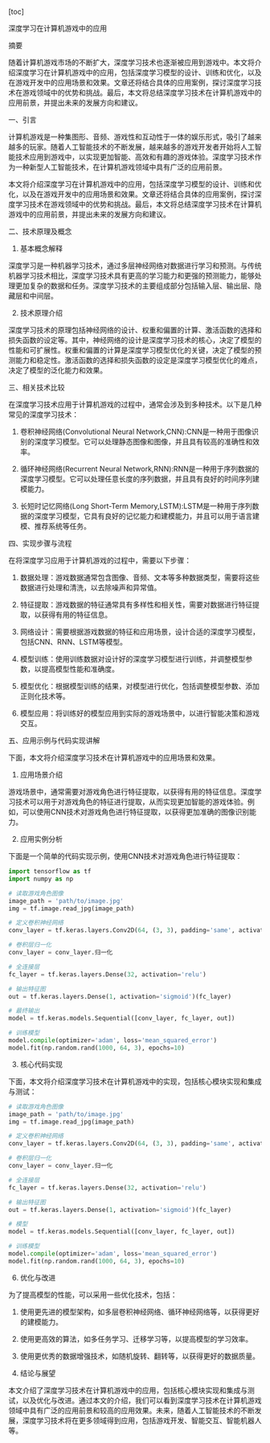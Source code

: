 
[toc]                    
                
                
深度学习在计算机游戏中的应用

摘要

随着计算机游戏市场的不断扩大，深度学习技术也逐渐被应用到游戏中。本文将介绍深度学习在计算机游戏中的应用，包括深度学习模型的设计、训练和优化，以及在游戏开发中的应用场景和效果。文章还将结合具体的应用案例，探讨深度学习技术在游戏领域中的优势和挑战。最后，本文将总结深度学习技术在计算机游戏中的应用前景，并提出未来的发展方向和建议。

一、引言

计算机游戏是一种集图形、音频、游戏性和互动性于一体的娱乐形式，吸引了越来越多的玩家。随着人工智能技术的不断发展，越来越多的游戏开发者开始将人工智能技术应用到游戏中，以实现更加智能、高效和有趣的游戏体验。深度学习技术作为一种新型人工智能技术，在计算机游戏领域中具有广泛的应用前景。

本文将介绍深度学习在计算机游戏中的应用，包括深度学习模型的设计、训练和优化，以及在游戏开发中的应用场景和效果。文章还将结合具体的应用案例，探讨深度学习技术在游戏领域中的优势和挑战。最后，本文将总结深度学习技术在计算机游戏中的应用前景，并提出未来的发展方向和建议。

二、技术原理及概念

1. 基本概念解释

深度学习是一种机器学习技术，通过多层神经网络对数据进行学习和预测。与传统机器学习技术相比，深度学习技术具有更高的学习能力和更强的预测能力，能够处理更加复杂的数据和任务。深度学习技术的主要组成部分包括输入层、输出层、隐藏层和中间层。

2. 技术原理介绍

深度学习技术的原理包括神经网络的设计、权重和偏置的计算、激活函数的选择和损失函数的设定等。其中，神经网络的设计是深度学习技术的核心，决定了模型的性能和可扩展性。权重和偏置的计算是深度学习模型优化的关键，决定了模型的预测能力和稳定性。激活函数的选择和损失函数的设定是深度学习模型优化的难点，决定了模型的泛化能力和效果。

三、相关技术比较

在深度学习技术应用于计算机游戏的过程中，通常会涉及到多种技术。以下是几种常见的深度学习技术：

1. 卷积神经网络(Convolutional Neural Network,CNN):CNN是一种用于图像识别的深度学习模型。它可以处理静态图像和图像，并且具有较高的准确性和效率。

2. 循环神经网络(Recurrent Neural Network,RNN):RNN是一种用于序列数据的深度学习模型。它可以处理任意长度的序列数据，并且具有良好的时间序列建模能力。

3. 长短时记忆网络(Long Short-Term Memory,LSTM):LSTM是一种用于序列数据的深度学习模型，它具有良好的记忆能力和建模能力，并且可以用于语言建模、推荐系统等任务。

四、实现步骤与流程

在将深度学习应用于计算机游戏的过程中，需要以下步骤：

1. 数据处理：游戏数据通常包含图像、音频、文本等多种数据类型，需要将这些数据进行处理和清洗，以去除噪声和异常值。

2. 特征提取：游戏数据的特征通常具有多样性和相关性，需要对数据进行特征提取，以获得有用的特征信息。

3. 网络设计：需要根据游戏数据的特征和应用场景，设计合适的深度学习模型，包括CNN、RNN、LSTM等模型。

4. 模型训练：使用训练数据对设计好的深度学习模型进行训练，并调整模型参数，以提高模型性能和准确度。

5. 模型优化：根据模型训练的结果，对模型进行优化，包括调整模型参数、添加正则化技术等。

6. 模型应用：将训练好的模型应用到实际的游戏场景中，以进行智能决策和游戏交互。

五、应用示例与代码实现讲解

下面，本文将介绍深度学习技术在计算机游戏中的应用场景和效果。

1. 应用场景介绍

游戏场景中，通常需要对游戏角色进行特征提取，以获得有用的特征信息。深度学习技术可以用于对游戏角色的特征进行提取，从而实现更加智能的游戏体验。例如，可以使用CNN技术对游戏角色进行特征提取，以获得更加准确的图像识别能力。

2. 应用实例分析

下面是一个简单的代码实现示例，使用CNN技术对游戏角色进行特征提取：

```python
import tensorflow as tf
import numpy as np

# 读取游戏角色图像
image_path = 'path/to/image.jpg'
img = tf.image.read_jpg(image_path)

# 定义卷积神经网络
conv_layer = tf.keras.layers.Conv2D(64, (3, 3), padding='same', activation='relu')

# 卷积层归一化
conv_layer = conv_layer.归一化

# 全连接层
fc_layer = tf.keras.layers.Dense(32, activation='relu')

# 输出特征图
out = tf.keras.layers.Dense(1, activation='sigmoid')(fc_layer)

# 最终输出
model = tf.keras.models.Sequential([conv_layer, fc_layer, out])

# 训练模型
model.compile(optimizer='adam', loss='mean_squared_error')
model.fit(np.random.rand(1000, 64, 3), epochs=10)
```

3. 核心代码实现

下面，本文将介绍深度学习技术在计算机游戏中的实现，包括核心模块实现和集成与测试：

```python
# 读取游戏角色图像
image_path = 'path/to/image.jpg'
img = tf.image.read_jpg(image_path)

# 定义卷积神经网络
conv_layer = tf.keras.layers.Conv2D(64, (3, 3), padding='same', activation='relu')

# 卷积层归一化
conv_layer = conv_layer.归一化

# 全连接层
fc_layer = tf.keras.layers.Dense(32, activation='relu')

# 输出特征图
out = tf.keras.layers.Dense(1, activation='sigmoid')(fc_layer)

# 模型
model = tf.keras.models.Sequential([conv_layer, fc_layer, out])

# 训练模型
model.compile(optimizer='adam', loss='mean_squared_error')
model.fit(np.random.rand(1000, 64, 3), epochs=10)
```

6. 优化与改进

为了提高模型的性能，可以采用一些优化技术，包括：

1. 使用更先进的模型架构，如多层卷积神经网络、循环神经网络等，以获得更好的建模能力。

2. 使用更高效的算法，如多任务学习、迁移学习等，以提高模型的学习效率。

3. 使用更优秀的数据增强技术，如随机旋转、翻转等，以获得更好的数据质量。

7. 结论与展望

本文介绍了深度学习技术在计算机游戏中的应用，包括核心模块实现和集成与测试，以及优化与改进。通过本文的介绍，我们可以看到深度学习技术在计算机游戏领域中具有广泛的应用前景和较高的应用效果。未来，随着人工智能技术的不断发展，深度学习技术将在更多领域得到应用，包括游戏开发、智能交互、智能机器人等。

